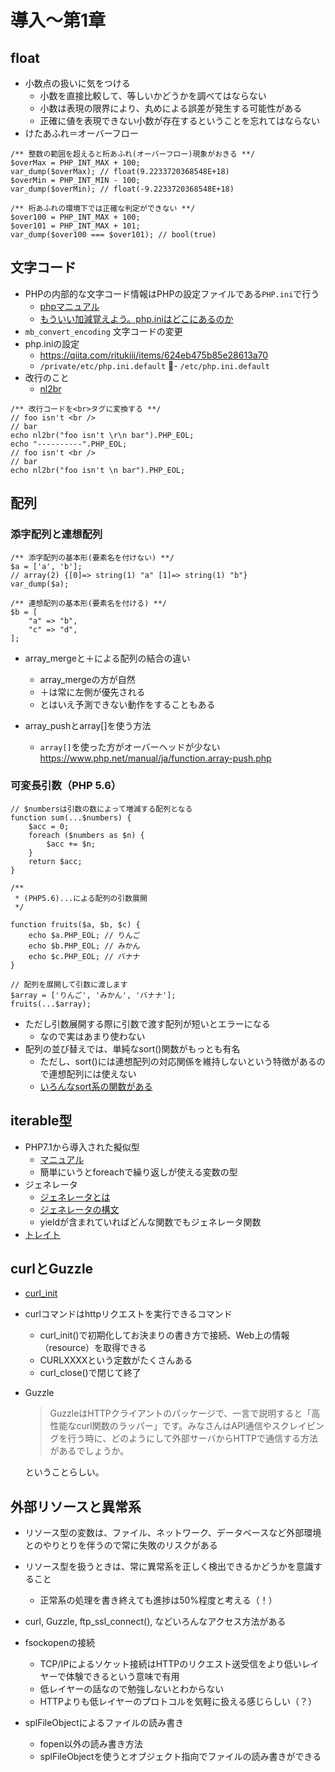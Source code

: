 # 導入〜第1章

## float

- 小数点の扱いに気をつける
  - 小数を直接比較して、等しいかどうかを調べてはならない
  - 小数は表現の限界により、丸めによる誤差が発生する可能性がある
  - 正確に値を表現できない小数が存在するということを忘れてはならない
- けたあふれ＝オーバーフロー

```
/** 整数の範囲を超えると桁あふれ(オーバーフロー)現象がおきる **/
$overMax = PHP_INT_MAX + 100;
var_dump($overMax); // float(9.2233720368548E+18)
$overMin = PHP_INT_MIN - 100;
var_dump($overMin); // float(-9.2233720368548E+18)

/** 桁あふれの環境下では正確な判定ができない **/
$over100 = PHP_INT_MAX + 100;
$over101 = PHP_INT_MAX + 101;
var_dump($over100 === $over101); // bool(true)
```

## 文字コード

- PHPの内部的な文字コード情報はPHPの設定ファイルである`PHP.ini`で行う
  - [phpマニュアル](https://www.php.net/manual/ja/ini.core.php#ini.default-charset)
  - [もういい加減覚えよう。php.iniはどこにあるのか](https://qiita.com/ritukiii/items/624eb475b85e28613a70)
- `mb_convert_encoding` 文字コードの変更
- php.iniの設定
  - https://qiita.com/ritukiii/items/624eb475b85e28613a70
  - `/private/etc/php.ini.default`
  - `/etc/php.ini.default`
- 改行のこと
  - [nl2br](https://www.php.net/manual/ja/function.nl2br.php)

```
/** 改行コードを<br>タグに変換する **/
// foo isn't <br />
// bar
echo nl2br("foo isn't \r\n bar").PHP_EOL;
echo "----------".PHP_EOL;
// foo isn't <br />
// bar
echo nl2br("foo isn't \n bar").PHP_EOL;

```

## 配列

### 添字配列と連想配列

```
/** 添字配列の基本形(要素名を付けない) **/
$a = ['a', 'b'];
// array(2) {[0]=> string(1) "a" [1]=> string(1) "b"}
var_dump($a);

/** 連想配列の基本形(要素名を付ける) **/
$b = [
    "a" => "b",
    "c" => "d",
];
```

- array_mergeと＋による配列の結合の違い
  - array_mergeの方が自然
  - ＋は常に左側が優先される
  - とはいえ予測できない動作をすることもある

- array_pushとarray[]を使う方法
  - `array[]`を使った方がオーバーヘッドが少ない https://www.php.net/manual/ja/function.array-push.php

### 可変長引数（PHP 5.6）

```
// $numbersは引数の数によって増減する配列となる
function sum(...$numbers) {
    $acc = 0;
    foreach ($numbers as $n) {
        $acc += $n;
    }
    return $acc;
}

/**
 * (PHP5.6)...による配列の引数展開
 */

function fruits($a, $b, $c) {
    echo $a.PHP_EOL; // りんご
    echo $b.PHP_EOL; // みかん
    echo $c.PHP_EOL; // バナナ
}

// 配列を展開して引数に渡します
$array = ['りんご', 'みかん', 'バナナ'];
fruits(...$array);
```

- ただし引数展開する際に引数で渡す配列が短いとエラーになる
  - なので実はあまり使わない
- 配列の並び替えでは、単純なsort()関数がもっとも有名
  - ただし、sort()には連想配列の対応関係を維持しないという特徴があるので連想配列には使えない
  - [いろんなsort系の関数がある](https://www.php.net/manual/ja/array.sorting.php)

## iterable型

- PHP7.1から導入された擬似型
  - [マニュアル](https://www.php.net/manual/ja/language.types.iterable.php)
  - 簡単にいうとforeachで繰り返しが使える変数の型
- ジェネレータ
  - [ジェネレータとは](https://www.php.net/manual/ja/language.generators.overview.php)
  - [ジェネレータの構文](https://www.php.net/manual/ja/language.generators.syntax.php#control-structures.yield)
  - yieldが含まれていればどんな関数でもジェネレータ関数
- [トレイト](https://www.php.net/manual/ja/language.oop5.traits.php)

## curlとGuzzle

- [curl_init](https://www.php.net/manual/ja/function.curl-init.php)
- curlコマンドはhttpリクエストを実行できるコマンド
  - curl_init()で初期化してお決まりの書き方で接続、Web上の情報（resource）を取得できる
  - CURLXXXXという定数がたくさんある
  - curl_close()で閉じて終了
- Guzzle
  > GuzzleはHTTPクライアントのパッケージで、一言で説明すると「高性能なcurl関数のラッパー」です。みなさんはAPI通信やスクレイピングを行う時に、どのようにして外部サーバからHTTPで通信する方法があるでしょうか。
    
    ということらしい。

## 外部リソースと異常系

- リソース型の変数は、ファイル、ネットワーク、データベースなど外部環境とのやりとりを伴うので常に失敗のリスクがある
- リソース型を扱うときは、常に異常系を正しく検出できるかどうかを意識すること
  - 正常系の処理を書き終えても進捗は50%程度と考える（！）
- curl, Guzzle, ftp_ssl_connect(), などいろんなアクセス方法がある


- fsockopenの接続
  - TCP/IPによるソケット接続はHTTPのリクエスト送受信をより低いレイヤーで体験できるという意味で有用
  - 低レイヤーの話なので勉強しないとわからない
  - HTTPよりも低レイヤーのプロトコルを気軽に扱える感じらしい（？）
- splFileObjectによるファイルの読み書き
  - fopen以外の読み書き方法
  - splFileObjectを使うとオブジェクト指向でファイルの読み書きができる
